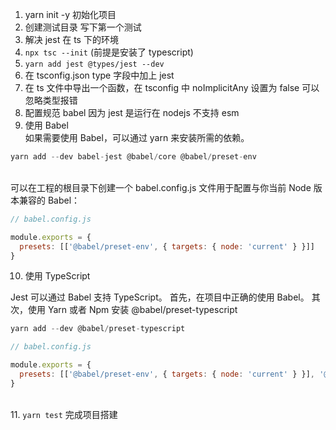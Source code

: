 1. yarn init -y 初始化项目
1. 创建测试目录 写下第一个测试
1. 解决 jest 在 ts 下的环境
1. `npx tsc --init` (前提是安装了 typescript)
1. `yarn add jest @types/jest --dev`​
1. 在 tsconfig.json type 字段中加上 jest
1. 在 ts 文件中导出一个函数，在 tsconfig 中 noImplicitAny 设置为 false 可以忽略类型报错
1. 配置规范 babel 因为 jest 是运行在 nodejs 不支持 esm
1. 使用 Babel<br />如果需要使用 Babel，可以通过 yarn 来安装所需的依赖。

```js
yarn add --dev babel-jest @babel/core @babel/preset-env
```

<br />可以在工程的根目录下创建一个 babel.config.js 文件用于配置与你当前 Node 版本兼容的 Babel：<br />

```js
// babel.config.js

module.exports = {
  presets: [['@babel/preset-env', { targets: { node: 'current' } }]]
}
```

10. 使用 TypeScript

Jest 可以通过 Babel 支持 TypeScript。 首先，在项目中正确的使用 Babel。 其次，使用 Yarn 或者 Npm 安装 @babel/preset-typescript

```js
yarn add --dev @babel/preset-typescript
```

```js
// babel.config.js

module.exports = {
  presets: [['@babel/preset-env', { targets: { node: 'current' } }], '@babel/preset-typescript']
}
```

<br />11. `yarn test` 完成项目搭建
